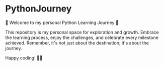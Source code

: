 # PythonJourney
🐍 Welcome to my personal Python Learning Journey 🚀

This repository is my personal space for exploration and growth. Embrace the learning process, enjoy the challenges, and celebrate every milestone achieved. Remember, it's not just about the destination; it's about the journey.

Happy coding! 🚀🐍
